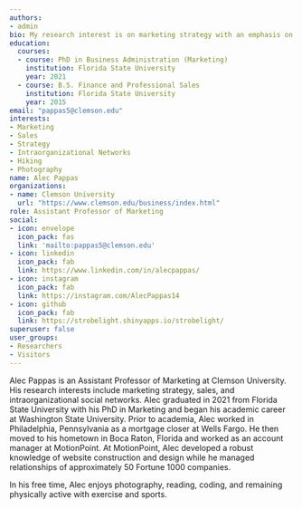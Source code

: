 ```yaml
---
authors:
- admin
bio: My research interest is on marketing strategy with an emphasis on the effects of social dynamics (e.g., intraorganizational social networks. social capital, and social influence) on managerially focused outcomes like employee performance and turnover.
education:
  courses:
  - course: PhD in Business Administration (Marketing)
    institution: Florida State University
    year: 2021
  - course: B.S. Finance and Professional Sales
    institution: Florida State University
    year: 2015
email: "pappas5@clemson.edu"
interests:
- Marketing
- Sales
- Strategy
- Intraorganizational Networks
- Hiking
- Photography
name: Alec Pappas
organizations:
- name: Clemson University
  url: "https://www.clemson.edu/business/index.html"
role: Assistant Professor of Marketing
social:
- icon: envelope
  icon_pack: fas
  link: 'mailto:pappas5@clemson.edu'
- icon: linkedin
  icon_pack: fab
  link: https://www.linkedin.com/in/alecpappas/
- icon: instagram
  icon_pack: fab
  link: https://instagram.com/AlecPappas14
- icon: github
  icon_pack: fab
  link: https://strobelight.shinyapps.io/strobelight/
superuser: false
user_groups:
- Researchers
- Visitors
---
```


Alec Pappas is an Assistant Professor of Marketing at Clemson University. His research interests include marketing strategy, sales, and intraorganizational social networks. Alec graduated in 2021 from Florida State University with his PhD in Marketing and began his academic career at Washington State University. Prior to academia, Alec worked in Philadelphia, Pennsylvania as a mortgage closer at Wells Fargo. He then moved to his hometown in Boca Raton, Florida and worked as an account manager at MotionPoint. At MotionPoint, Alec developed a robust knowledge of website construction and design while he managed relationships of approximately 50 Fortune 1000 companies.

In his free time, Alec enjoys photography, reading, coding, and remaining physically active with exercise and sports.
